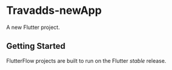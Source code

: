 # Travadds-newApp

A new Flutter project.

## Getting Started

FlutterFlow projects are built to run on the Flutter _stable_ release.
